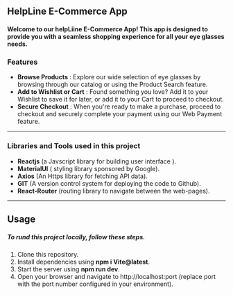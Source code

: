 ## HelpLine E-Commerce App
#### Welcome to our helpLiine E-Commerce App! This app is designed to provide you with a seamless shopping experience for all your eye glasses needs.
### Features
* **Browse Products** : Explore our wide selection of eye glasses by browsing through our catalog or using the Product Search feature.
* **Add to Wishlist or Cart** : Found something you love? Add it to your Wishlist to save it for later, or add it to your Cart to proceed to checkout.
* **Secure Checkout** : When you're ready to make a purchase, proceed to checkout and securely complete your payment using our Web Payment feature.

***
###  Libraries and Tools used in this project
* **Reactjs** (a Javscript library for building user interface ).
*  **MaterialUI** ( styling library sponsored by Google).
*  **Axios** (An Https library for fetching API data).
*  **GIT** (A version control system for deploying the code to Github).
*  **React-Router** (routing library to navigate between the web-pages).
 ___
## Usage
##### To rund this project locally, follow these steps.
1. Clone this repository.
2. Install dependencies using **npm i Vite@latest**.
3. Start the server using **npm run dev**.
4. Open your browser and navigate to http://localhost:port (replace port with the port number configured in your environment).



